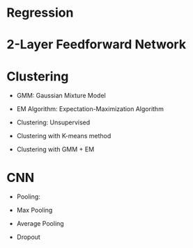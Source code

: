 



# Regression

# 2-Layer Feedforward Network





# Clustering

- GMM: Gaussian Mixture Model
- EM Algorithm: Expectation-Maximization Algorithm

- Clustering: Unsupervised
- Clustering with K-means method
- Clustering with GMM + EM

# CNN

- Pooling:
- Max Pooling
- Average Pooling


- Dropout


